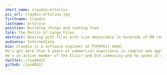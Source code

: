 ```yaml
---
short_name: claudio-ortolina
pic_url: claudio-ortolina.jpg
firstname: Claudio
lastname: Ortolina
position: Building things and cooking food
talk: The Perils of Large Files
abstract: Dealing with files with size measurable in hundreds of MB requires some extra care. This talk aims at covering techniques to implement, profile and troubleshoot scenarios involving large files with a focus on performance and reliability.
audience: Intermediate
bio: Claudio is a software engineer at PSPDFKit GmbH.
He's got more than 9 years of commercial experience in complex web applications and apis, with expertise in Elixir, Ruby, Elm and JavaScript and he previously worked at New Bamboo Web Development Ltd. (now part of Thoughtbot Inc.), and Erlang Solutions Ltd.
He's an active member of the Elixir and Elm community and he spoke at different conferences (like ElixirConf EU, ElixirConf US and ElixirLDN) and various user groups, with focus around code architecture, patterns and tooling.
twitter: cloud8421
github: cloud8421
---
```

